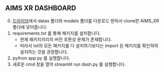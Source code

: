 ## AIMS XR DASHBOARD

0. [드라이브](https://drive.google.com/drive/folders/1djwUiAWDnatcuyIDgYtblJyOTAx_YTBW?usp=sharing)에서 datas 폴더와 models 폴더를 다운로드 받아서 clone한 AIMS_XR 폴더에 넣어줍니다.
1. requirements.txt 를 통해 패키지를 설치합니다.
    * 현재 패키지끼리의 버전 호환성 문제가 존재합니다.
    * 따라서 txt의 모든 패키지를 다 설치하기보다는 import 된 패키지를 확인하여 설치하는 것을 권장합니다.
2. python app.py 를 실행합니다.
3. 새로운 cmd 창을 열어 streamlit run dash.py 를 실행합니다.
